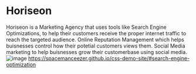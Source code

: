 # Horiseon
Horiseon is a Marketing Agency that uses tools like Search Engine Optimizations, to help their customers receive the proper internet traffic to reach the targeted audience.
Online Reputation Management which helps buisnesses control how their potetial customers views them.
Social Media marketing to help buisnesses grow their customerbase using social media.
![image](https://github.com/SpacemanCeezer/css-demo-site/assets/64385882/c839e037-6b81-423f-851a-dfa6e0a786be)
https://spacemanceezer.github.io/css-demo-site/#search-engine-optimization
